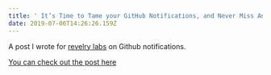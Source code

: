 ```yaml
---
title: ' It’s Time to Tame your GitHub Notifications, and Never Miss Another Pull Request Review!'
date: 2019-07-06T14:26:26.159Z
---
```


A post I wrote for [revelry labs](https://revelry.co) on Github notifications.

[You can check out the post here](https://revelry.co/github-notifications/)
